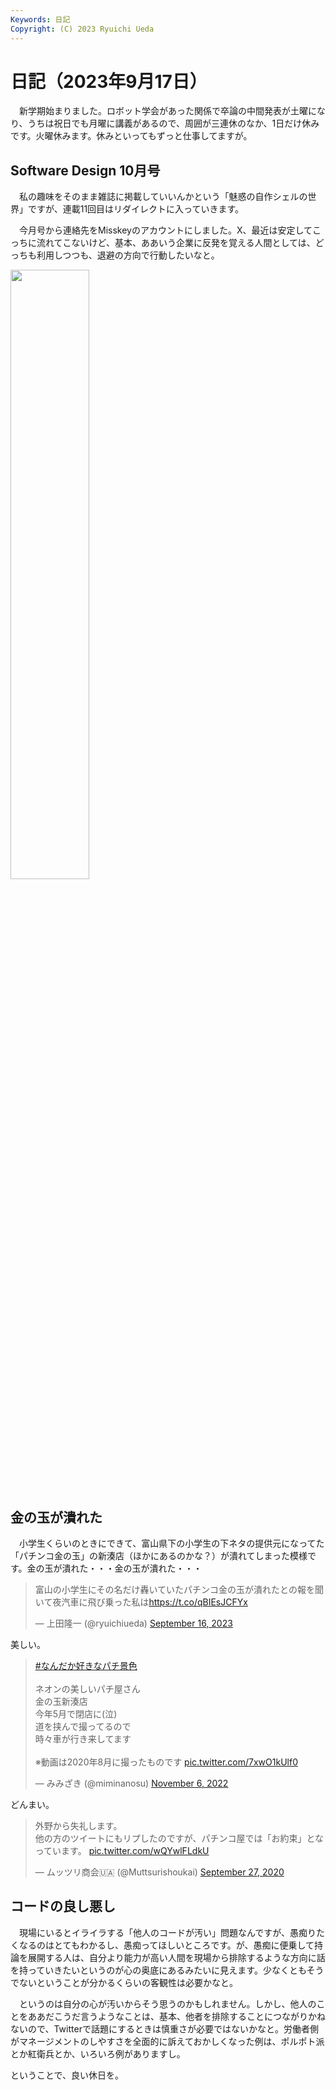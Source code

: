 ```yaml
---
Keywords: 日記
Copyright: (C) 2023 Ryuichi Ueda
---
```


# 日記（2023年9月17日）

　新学期始まりました。ロボット学会があった関係で卒論の中間発表が土曜になり、うちは祝日でも月曜に講義があるので、周囲が三連休のなか、1日だけ休みです。火曜休みます。休みといってもずっと仕事してますが。

## Software Design 10月号

　私の趣味をそのまま雑誌に掲載していいんかという「魅惑の自作シェルの世界」ですが、連載11回目はリダイレクトに入っていきます。

　今月号から連絡先をMisskeyのアカウントにしました。X、最近は安定してこっちに流れてこないけど、基本、ああいう企業に反発を覚える人間としては、どっちも利用しつつも、退避の方向で行動したいなと。

<img width="50%" src="https://mi.shellgei.org/files/webpublic-fa70606b-0700-4134-bc5c-f5c6b0d0008d" />



## 金の玉が潰れた

　小学生くらいのときにできて、富山県下の小学生の下ネタの提供元になってた「パチンコ金の玉」の新湊店（ほかにあるのかな？）が潰れてしまった模様です。金の玉が潰れた・・・金の玉が潰れた・・・

<blockquote class="twitter-tweet"><p lang="ja" dir="ltr">富山の小学生にその名だけ轟いていたパチンコ金の玉が潰れたとの報を聞いて夜汽車に飛び乗った私は<a href="https://t.co/qBIEsJCFYx">https://t.co/qBIEsJCFYx</a></p>&mdash; 上田隆一 (@ryuichiueda) <a href="https://twitter.com/ryuichiueda/status/1703187426125263296?ref_src=twsrc%5Etfw">September 16, 2023</a></blockquote> <script async src="https://platform.twitter.com/widgets.js" charset="utf-8"></script>

美しい。

<blockquote class="twitter-tweet"><p lang="ja" dir="ltr"><a href="https://twitter.com/hashtag/%E3%81%AA%E3%82%93%E3%81%A0%E3%81%8B%E5%A5%BD%E3%81%8D%E3%81%AA%E3%83%91%E3%83%81%E6%99%AF%E8%89%B2?src=hash&amp;ref_src=twsrc%5Etfw">#なんだか好きなパチ景色</a><br><br>ネオンの美しいパチ屋さん<br>金の玉新湊店<br>今年5月で閉店に(泣)<br>道を挟んで撮ってるので<br>時々車が行き来してます<br><br>※動画は2020年8月に撮ったものです <a href="https://t.co/7xwO1kUlf0">pic.twitter.com/7xwO1kUlf0</a></p>&mdash; みみざき (@miminanosu) <a href="https://twitter.com/miminanosu/status/1589186027675348994?ref_src=twsrc%5Etfw">November 6, 2022</a></blockquote> <script async src="https://platform.twitter.com/widgets.js" charset="utf-8"></script>


どんまい。

<blockquote class="twitter-tweet" data-conversation="none"><p lang="ja" dir="ltr">外野から失礼します。<br>他の方のツイートにもリプしたのですが、パチンコ屋では「お約束」となっています。 <a href="https://t.co/wQYwlFLdkU">pic.twitter.com/wQYwlFLdkU</a></p>&mdash; ムッツリ商会🇺🇦 (@Muttsurishoukai) <a href="https://twitter.com/Muttsurishoukai/status/1310041553608626176?ref_src=twsrc%5Etfw">September 27, 2020</a></blockquote> <script async src="https://platform.twitter.com/widgets.js" charset="utf-8"></script>


## コードの良し悪し

　現場にいるとイライラする「他人のコードが汚い」問題なんですが、愚痴りたくなるのはとてもわかるし、愚痴ってほしいところです。が、愚痴に便乗して持論を展開する人は、自分より能力が高い人間を現場から排除するような方向に話を持っていきたいというのが心の奥底にあるみたいに見えます。少なくともそうでないということが分かるくらいの客観性は必要かなと。

　というのは自分の心が汚いからそう思うのかもしれません。しかし、他人のことをああだこうだ言うようなことは、基本、他者を排除することにつながりかねないので、Twitterで話題にするときは慎重さが必要ではないかなと。労働者側がマネージメントのしやすさを全面的に訴えておかしくなった例は、ポルポト派とか紅衛兵とか、いろいろ例がありますし。


ということで、良い休日を。

